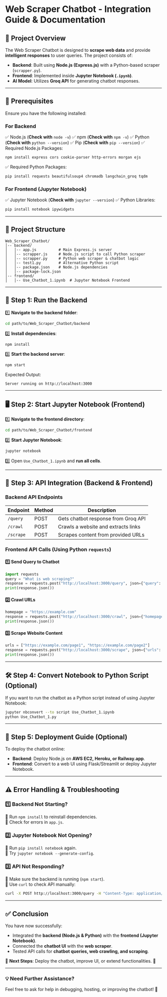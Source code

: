 # **Web Scraper Chatbot - Integration Guide & Documentation**

## **📌 Project Overview**
The Web Scraper Chatbot is designed to **scrape web data** and provide **intelligent responses** to user queries. The project consists of:
- **Backend**: Built using **Node.js (Express.js)** with a Python-based scraper (`scrapper.py`).
- **Frontend**: Implemented inside **Jupyter Notebook (`.ipynb`)**.
- **AI Model**: Utilizes **Groq API** for generating chatbot responses.

---

## **🔧 Prerequisites**
Ensure you have the following installed:

### **For Backend**
✅ Node.js (**Check with** `node -v`)
✅ npm (**Check with** `npm -v`)
✅ Python (**Check with** `python --version`)
✅ Pip (**Check with** `pip --version`)
✅ Required Node.js Packages:
   ```sh
   npm install express cors cookie-parser http-errors morgan ejs
   ```
✅ Required Python Packages:
   ```sh
   pip install requests beautifulsoup4 chromadb langchain_groq tqdm
   ```

### **For Frontend (Jupyter Notebook)**
✅ Jupyter Notebook (**Check with** `jupyter --version`)
✅ Python Libraries:
   ```sh
   pip install notebook ipywidgets
   ```

---

## **📂 Project Structure**
```
Web_Scraper_Chatbot/
│-- backend/
│   │-- app.js          # Main Express.js server
│   │-- scrapper.js     # Node.js script to call Python scraper
│   │-- scrapper.py     # Python web scraper & chatbot logic
│   │-- test1.py        # Alternative Python script
│   │-- package.json    # Node.js dependencies
│   │-- package-lock.json
│-- frontend/
│   │-- Use_Chatbot_1.ipynb  # Jupyter Notebook Frontend
```

---

## **🚀 Step 1: Run the Backend**
1️⃣ **Navigate to the backend folder**:
```sh
cd path/to/Web_Scraper_Chatbot/backend
```

2️⃣ **Install dependencies**:
```sh
npm install
```

3️⃣ **Start the backend server**:
```sh
npm start
```
Expected Output:
```
Server running on http://localhost:3000
```

---

## **🖥️ Step 2: Start Jupyter Notebook (Frontend)**
1️⃣ **Navigate to the frontend directory**:
```sh
cd path/to/Web_Scraper_Chatbot/frontend
```

2️⃣ **Start Jupyter Notebook**:
```sh
jupyter notebook
```

3️⃣ Open `Use_Chatbot_1.ipynb` and **run all cells**.

---

## **🔄 Step 3: API Integration (Backend & Frontend)**
### **Backend API Endpoints**
| Endpoint       | Method | Description |
|---------------|--------|-------------|
| `/query`      | POST   | Gets chatbot response from Groq API |
| `/crawl`      | POST   | Crawls a website and extracts links |
| `/scrape`     | POST   | Scrapes content from provided URLs |

### **Frontend API Calls (Using Python `requests`)**
#### **1️⃣ Send Query to Chatbot**
```python
import requests
query = "What is web scraping?"
response = requests.post("http://localhost:3000/query", json={"query": query})
print(response.json())
```

#### **2️⃣ Crawl URLs**
```python
homepage = "https://example.com"
response = requests.post("http://localhost:3000/crawl", json={"homepage": homepage, "maxPages": 5})
print(response.json())
```

#### **3️⃣ Scrape Website Content**
```python
urls = ["https://example.com/page1", "https://example.com/page2"]
response = requests.post("http://localhost:3000/scrape", json={"urls": urls})
print(response.json())
```

---

## **🛠 Step 4: Convert Notebook to Python Script (Optional)**
If you want to run the chatbot as a Python script instead of using Jupyter Notebook:
```sh
jupyter nbconvert --to script Use_Chatbot_1.ipynb
python Use_Chatbot_1.py
```

---

## **📌 Step 5: Deployment Guide (Optional)**
To deploy the chatbot online:
- **Backend**: Deploy Node.js on **AWS EC2, Heroku, or Railway.app**.
- **Frontend**: Convert to a web UI using Flask/Streamlit or deploy Jupyter Notebook.

---

## **⚠️ Error Handling & Troubleshooting**
### **1️⃣ Backend Not Starting?**
🔹 Run `npm install` to reinstall dependencies.  
🔹 Check for errors in `app.js`.

### **2️⃣ Jupyter Notebook Not Opening?**
🔹 Run `pip install notebook` again.  
🔹 Try `jupyter notebook --generate-config`.

### **3️⃣ API Not Responding?**
🔹 Make sure the backend is running (`npm start`).  
🔹 Use `curl` to check API manually:
```sh
curl -X POST http://localhost:3000/query -H "Content-Type: application/json" -d '{"query": "Hello"}'
```

---

## **✅ Conclusion**
You have now successfully:
- Integrated the **backend (Node.js & Python)** with the **frontend (Jupyter Notebook)**.
- Connected the **chatbot UI** with the **web scraper**.
- Tested API calls for **chatbot queries, web crawling, and scraping**.

📌 **Next Steps**: Deploy the chatbot, improve UI, or extend functionalities. 🚀

---

### **💡 Need Further Assistance?**
Feel free to ask for help in debugging, hosting, or improving the chatbot! 🎯


